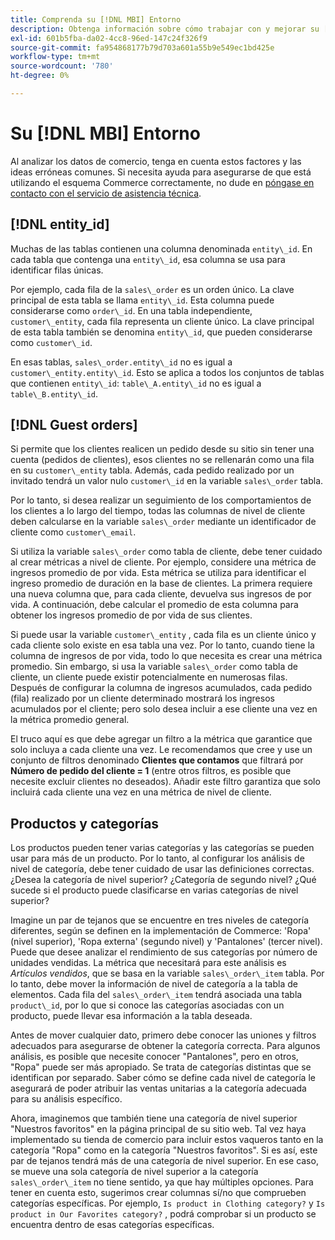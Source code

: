 ```yaml
---
title: Comprenda su [!DNL MBI] Entorno
description: Obtenga información sobre cómo trabajar con y mejorar su [!DNL MBI] entorno.
exl-id: 601b5fba-da02-4cc8-96ed-147c24f326f9
source-git-commit: fa954868177b79d703a601a55b9e549ec1bd425e
workflow-type: tm+mt
source-wordcount: '780'
ht-degree: 0%

---
```


# Su [!DNL MBI] Entorno

Al analizar los datos de comercio, tenga en cuenta estos factores y las ideas erróneas comunes. Si necesita ayuda para asegurarse de que está utilizando el esquema Commerce correctamente, no dude en [póngase en contacto con el servicio de asistencia técnica](https://experienceleague.adobe.com/docs/commerce-knowledge-base/kb/troubleshooting/miscellaneous/mbi-service-policies.html?lang=en).

## [!DNL entity\_id]

Muchas de las tablas contienen una columna denominada `entity\_id`. En cada tabla que contenga una `entity\_id`, esa columna se usa para identificar filas únicas.

Por ejemplo, cada fila de la `sales\_order` es un orden único. La clave principal de esta tabla se llama `entity\_id`. Esta columna puede considerarse como `order\_id`. En una tabla independiente, `customer\_entity`, cada fila representa un cliente único. La clave principal de esta tabla también se denomina `entity\_id`, que pueden considerarse como `customer\_id`.

En esas tablas, `sales\_order.entity\_id` no es igual a `customer\_entity.entity\_id`. Esto se aplica a todos los conjuntos de tablas que contienen `entity\_id`: `table\_A.entity\_id` no es igual a `table\_B.entity\_id`.

## [!DNL Guest orders]

Si permite que los clientes realicen un pedido desde su sitio sin tener una cuenta (pedidos de clientes), esos clientes no se rellenarán como una fila en su `customer\_entity` tabla. Además, cada pedido realizado por un invitado tendrá un valor nulo `customer\_id` en la variable `sales\_order` tabla.

Por lo tanto, si desea realizar un seguimiento de los comportamientos de los clientes a lo largo del tiempo, todas las columnas de nivel de cliente deben calcularse en la variable `sales\_order` mediante un identificador de cliente como `customer\_email`.

Si utiliza la variable `sales\_order` como tabla de cliente, debe tener cuidado al crear métricas a nivel de cliente. Por ejemplo, considere una métrica de ingresos promedio de por vida. Esta métrica se utiliza para identificar el ingreso promedio de duración en la base de clientes. La primera requiere una nueva columna que, para cada cliente, devuelva sus ingresos de por vida. A continuación, debe calcular el promedio de esta columna para obtener los ingresos promedio de por vida de sus clientes.

Si puede usar la variable `customer\_entity` , cada fila es un cliente único y cada cliente solo existe en esa tabla una vez. Por lo tanto, cuando tiene la columna de ingresos de por vida, todo lo que necesita es crear una métrica promedio. Sin embargo, si usa la variable `sales\_order` como tabla de cliente, un cliente puede existir potencialmente en numerosas filas. Después de configurar la columna de ingresos acumulados, cada pedido (fila) realizado por un cliente determinado mostrará los ingresos acumulados por el cliente; pero solo desea incluir a ese cliente una vez en la métrica promedio general.

El truco aquí es que debe agregar un filtro a la métrica que garantice que solo incluya a cada cliente una vez. Le recomendamos que cree y use un conjunto de filtros denominado **Clientes que contamos** que filtrará por **Número de pedido del cliente = 1** (entre otros filtros, es posible que necesite excluir clientes no deseados). Añadir este filtro garantiza que solo incluirá cada cliente una vez en una métrica de nivel de cliente.

## Productos y categorías

Los productos pueden tener varias categorías y las categorías se pueden usar para más de un producto. Por lo tanto, al configurar los análisis de nivel de categoría, debe tener cuidado de usar las definiciones correctas. ¿Desea la categoría de nivel superior? ¿Categoría de segundo nivel? ¿Qué sucede si el producto puede clasificarse en varias categorías de nivel superior?

Imagine un par de tejanos que se encuentre en tres niveles de categoría diferentes, según se definen en la implementación de Commerce: &#39;Ropa&#39; (nivel superior), &#39;Ropa externa&#39; (segundo nivel) y &#39;Pantalones&#39; (tercer nivel). Puede que desee analizar el rendimiento de sus categorías por número de unidades vendidas. La métrica que necesitará para este análisis es _Artículos vendidos_, que se basa en la variable `sales\_order\_item` tabla. Por lo tanto, debe mover la información de nivel de categoría a la tabla de elementos. Cada fila del `sales\_order\_item` tendrá asociada una tabla `product\_id`, por lo que si conoce las categorías asociadas con un producto, puede llevar esa información a la tabla deseada.

Antes de mover cualquier dato, primero debe conocer las uniones y filtros adecuados para asegurarse de obtener la categoría correcta. Para algunos análisis, es posible que necesite conocer &quot;Pantalones&quot;, pero en otros, &quot;Ropa&quot; puede ser más apropiado. Se trata de categorías distintas que se identifican por separado. Saber cómo se define cada nivel de categoría le asegurará de poder atribuir las ventas unitarias a la categoría adecuada para su análisis específico.

Ahora, imaginemos que también tiene una categoría de nivel superior &quot;Nuestros favoritos&quot; en la página principal de su sitio web. Tal vez haya implementado su tienda de comercio para incluir estos vaqueros tanto en la categoría &quot;Ropa&quot; como en la categoría &quot;Nuestros favoritos&quot;. Si es así, este par de tejanos tendrá más de una categoría de nivel superior. En ese caso, se mueve una sola categoría de nivel superior a la categoría `sales\_order\_item` no tiene sentido, ya que hay múltiples opciones. Para tener en cuenta esto, sugerimos crear columnas sí/no que comprueben categorías específicas. Por ejemplo, `Is product in Clothing category?` y `Is product in Our Favorites category?` , podrá comprobar si un producto se encuentra dentro de esas categorías específicas.
